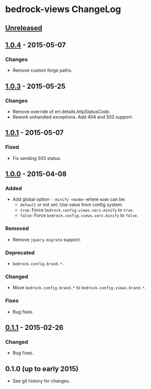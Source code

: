 # bedrock-views ChangeLog

## [Unreleased]

## [1.0.4] - 2015-05-07

### Changes
- Remove custom forge paths.

## [1.0.3] - 2015-05-25

### Changes
- Remove override of err.details.httpStatusCode.
- Rework unhandled exceptions. Add 404 and 503 support.

## [1.0.1] - 2015-05-07

### Fixed
- Fix sending 503 status.

## [1.0.0] - 2015-04-08

### Added
- Add global option `--minify <mode>` where `mode` can be:
  - `default` or not set: Use value from config system.
  - `true`: Force `bedrock.config.views.vars.minify` to `true`.
  - `false`: Force `bedrock.config.views.vars.minify` to `false`.

### Removed
- Remove `jquery-migrate` support.

### Deprecated
- `bedrock.config.brand.*`.

### Changed
- Move `bedrock.config.brand.*` to `bedrock.config.views.brand.*`.

### Fixes
- Bug fixes.

## [0.1.1] - 2015-02-26

### Changed
- Bug fixes.

## 0.1.0 (up to early 2015)

- See git history for changes.

[Unreleased]: https://github.com/digitalbazaar/bedrock-views/compare/1.0.4...HEAD
[1.0.4]: https://github.com/digitalbazaar/bedrock-views/compare/1.0.3...1.0.4
[1.0.3]: https://github.com/digitalbazaar/bedrock-views/compare/1.0.1...1.0.3
[1.0.1]: https://github.com/digitalbazaar/bedrock-views/compare/1.0.0...1.0.1
[1.0.0]: https://github.com/digitalbazaar/bedrock-views/compare/0.1.1...1.0.0
[0.1.1]: https://github.com/digitalbazaar/bedrock-views/compare/0.1.0...0.1.1
